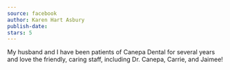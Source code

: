 ```yaml
---
source: facebook
author: Karen Hart Asbury
publish-date:
stars: 5
---
```

My husband and I have been patients of Canepa Dental for several years and love the friendly, caring staff, including Dr. Canepa, Carrie, and Jaimee!
